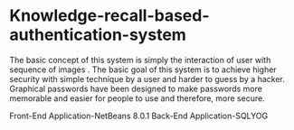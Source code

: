 # Knowledge-recall-based-authentication-system
The basic concept of this system is simply the interaction of user with sequence of images . The basic goal of this system is to achieve higher security with simple technique by a user and harder to guess by a hacker. Graphical passwords have been designed to make passwords more memorable and easier for people to use and therefore, more secure.

Front-End Application-NetBeans 8.0.1
Back-End Application-SQLYOG


